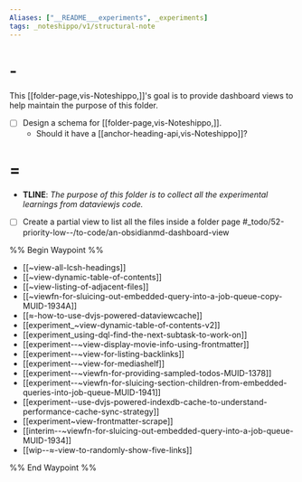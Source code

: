 ```yaml
---
Aliases: ["__README___experiments", _experiments]
tags: _noteshippo/v1/structural-note
---
```



# -

This [[folder-page,vis-Noteshippo,]]'s goal is to provide dashboard views to help maintain the purpose of this folder.

- [ ] Design a schema for [[folder-page,vis-Noteshippo,]].
  - Should it have a [[anchor-heading-api,vis-Noteshippo]]?

# = 

* **TLINE**: *The purpose of this folder is to collect all the experimental learnings from dataviewjs code.*

- [ ] Create a partial view to list all the files inside a folder page #_todo/52-priority-low--/to-code/an-obsidianmd-dashboard-view 

%% Begin Waypoint %%
- [[~view-all-lcsh-headings]]
- [[~view-dynamic-table-of-contents]]
- [[~view-listing-of-adjacent-files]]
- [[~viewfn-for-sluicing-out-embedded-query-into-a-job-queue-copy-MUID-1934A]]
- [[≈-how-to-use-dvjs-powered-dataviewcache]]
- [[experiment_~view-dynamic-table-of-contents-v2]]
- [[experiment_using-dql-find-the-next-subtask-to-work-on]]
- [[experiment--~view-display-movie-info-using-frontmatter]]
- [[experiment--~view-for-listing-backlinks]]
- [[experiment--~view-for-mediashelf]]
- [[experiment--~viewfn-for-providing-sampled-todos-MUID-1378]]
- [[experiment--~viewfn-for-sluicing-section-children-from-embedded-queries-into-job-queue-MUID-1941]]
- [[experiment--use-dvjs-powered-indexdb-cache-to-understand-performance-cache-sync-strategy]]
- [[experiment~view-frontmatter-scrape]]
- [[interim--~viewfn-for-sluicing-out-embedded-query-into-a-job-queue-MUID-1934]]
- [[wip--≈-view-to-randomly-show-five-links]]

%% End Waypoint %%